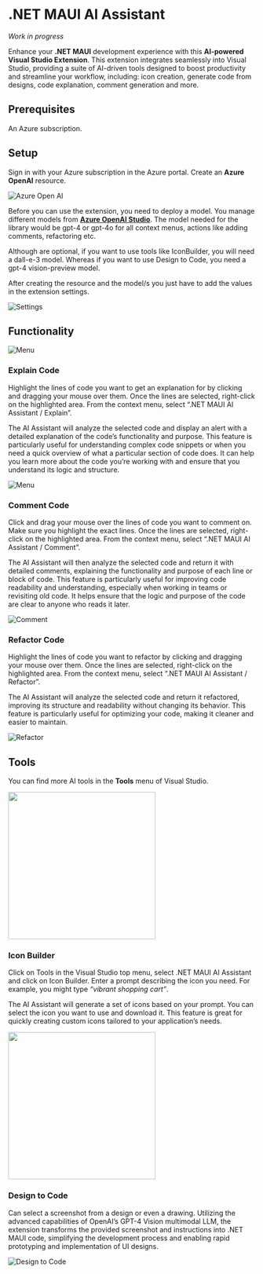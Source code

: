 # .NET MAUI AI Assistant

_Work in progress_

Enhance your **.NET MAUI** development experience with this **AI-powered Visual Studio Extension**. This extension integrates seamlessly into Visual Studio, providing a suite of AI-driven tools designed to boost productivity and streamline your workflow, including: icon creation, generate code from designs, code explanation, comment generation and more.

## Prerequisites

An Azure subscription. 

## Setup

Sign in with your Azure subscription in the Azure portal. Create an **Azure OpenAI** resource.

![Azure Open AI](images/create-azure-openai-resource-portal.png)

Before you can use the extension, you need to deploy a model. You manage different models from **[Azure OpenAI Studio](https://oai.azure.com/)**. The model needed for the library would be gpt-4 or gpt-4o for all context menus, actions like adding comments, refactoring etc.

Although are optional, if you want to use tools like IconBuilder, you will need a dall-e-3 model. Whereas if you want to use Design to Code, you need a gpt-4 vision-preview model.

After creating the resource and the model/s you just have to add the values ​​in the extension settings.

![Settings](images/maui-ai-assistant-settings.PNG)

## Functionality

![Menu](images/maui-ai-assistant-menu.png)

### Explain Code

Highlight the lines of code you want to get an explanation for by clicking and dragging your mouse over them. Once the lines are selected, right-click on the highlighted area. From the context menu, select “.NET MAUI AI Assistant / Explain”.

The AI Assistant will analyze the selected code and display an alert with a detailed explanation of the code’s functionality and purpose. This feature is particularly useful for understanding complex code snippets or when you need a quick overview of what a particular section of code does. It can help you learn more about the code you’re working with and ensure that you understand its logic and structure.

![Menu](images/maui-ai-assistant-explain.gif)

### Comment Code
Click and drag your mouse over the lines of code you want to comment on. Make sure you highlight the exact lines. Once the lines are selected, right-click on the highlighted area.
From the context menu, select “.NET MAUI AI Assistant / Comment”.

The AI Assistant will then analyze the selected code and return it with detailed comments, explaining the functionality and purpose of each line or block of code. This feature is particularly useful for improving code readability and understanding, especially when working in teams or revisiting old code. It helps ensure that the logic and purpose of the code are clear to anyone who reads it later.

![Comment](images/maui-ai-assistant-comment.gif)

### Refactor Code

Highlight the lines of code you want to refactor by clicking and dragging your mouse over them. Once the lines are selected, right-click on the highlighted area. From the context menu, select “.NET MAUI AI Assistant / Refactor”.

The AI Assistant will analyze the selected code and return it refactored, improving its structure and readability without changing its behavior. This feature is particularly useful for optimizing your code, making it cleaner and easier to maintain.

![Refactor](images/maui-ai-assistant-refactor.gif)

## Tools

You can find more AI tools in the **Tools** menu of Visual Studio.

<img src="images/maui-ai-assistant-tools-menu.png" width="300">

### Icon Builder

Click on Tools in the Visual Studio top menu, select .NET MAUI AI Assistant and click on Icon Builder.
Enter a prompt describing the icon you need. For example, you might type _“vibrant shopping cart”_.

The AI Assistant will generate a set of icons based on your prompt. You can select the icon you want to use and download it. This feature is great for quickly creating custom icons tailored to your application’s needs.

<img src="images/maui-ai-assistant-iconbuilder.gif" width="300">

### Design to Code

Can select a screenshot from a design or even a drawing. Utilizing the advanced capabilities of OpenAI’s GPT-4 Vision multimodal LLM, the extension transforms the provided screenshot and instructions into .NET MAUI code, simplifying the development process and enabling rapid prototyping and implementation of UI designs.

![Design to Code](images/maui-ai-assistant-designtocode.gif)